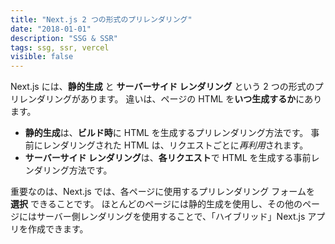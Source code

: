 ```yaml
---
title: "Next.js 2 つの形式のプリレンダリング"
date: "2018-01-01"
description: "SSG & SSR"
tags: ssg, ssr, vercel
visible: false
---
```


Next.js には、**静的生成** と **サーバーサイド レンダリング** という 2 つの形式のプリレンダリングがあります。 違いは、ページの HTML を**いつ生成するか**にあります。

- **静的生成**は、**ビルド時**に HTML を生成するプリレンダリング方法です。 事前にレンダリングされた HTML は、リクエストごとに*再利用*されます。
- **サーバーサイド レンダリング**は、**各リクエスト**で HTML を生成する事前レンダリング方法です。

重要なのは、Next.js では、各ページに使用するプリレンダリング フォームを **選択** できることです。 ほとんどのページには静的生成を使用し、その他のページにはサーバー側レンダリングを使用することで、「ハイブリッド」Next.js アプリを作成できます。
